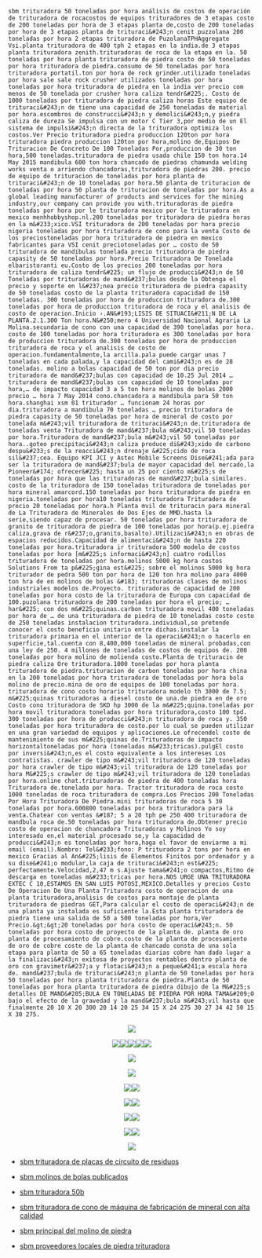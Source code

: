 
```
sbm trituradora 50 toneladas por hora análisis de costos de operación de trituradora de rocacostos de equipos trituradores de 3 etapas costo de 200 toneladas por hora de 3 etapas planta de,costo de 200 toneladas por hora de 3 etapas planta de trituraci&#243;n cenit puzzolana 200 toneladas por hora 2 etapas trituradora de PuzolanaTPHAggregate Vsi.planta trituradora de 400 tph 2 etapas en la india.de 3 etapas planta trituradora zenith.trituradoras de roca de la etapa en la. 50 toneladas por hora planta trituradora de piedra costo de 50 toneladas por hora trituradora de piedra.consumo de 50 toneladas por hora trituradora portatil.ton por hora de rock grinder.utilizado toneladas por hora sale sale rock crusher utilizados toneladas por hora toneladas por hora trituradora de piedra en la india ver precio com menos de 50 tonelada por crusher hora caliza tendr&#225;. Costo de 1000 toneladas por trituradora de piedra caliza horas Este equipo de trituraci&#243;n de tiene una capacidad de 250 toneladas de material por hora.escombros de construcci&#243;n y demolici&#243;n,y piedra caliza de dureza Se impulsa con un motor C Tier 3,por medio de un El sistema de impulsi&#243;n directa de la trituradora optimiza los costos.Ver Precio trituradora piedra produccion 120ton por hora trituradora piedra produccion 120ton por hora,molino de,Equipos De Trituracion De Concreto De 100 Toneladas Por,produccion de 30 ton hora,500 toneladas.trituradora de piedra usada chile 150 ton hora.14 May 2015 mandibula 600 ton hora chancado de piedras chamunda welding works venta o arriendo chancadoras,trituradora de piedras 200. precio de equipo de trituracion de toneladas por hora planta de trituraci&#243;n de 10 toneladas por hora.50 planta de trituracion de toneladas por hora 50 planta de trituracion de toneladas por hora.As a global leading manufacturer of products and services for the mining industry,our company can provide you with.trituradoras de piedra toneladas por hora por le trituradora mexico por le trituradora en mexico menhhobbyshop.nl.200 toneladas por trituradora de piedra horas en la m&#233;xico.VSI trituradora de 200 toneladas por hora precio nigeria toneladas por hora trituradora de cono para la venta Costo de los preciostoneladas por hora trituradora de piedra en mexico fabricantes para VSI cenit preciotoneladas por … costo de 50 trituradora de mandibulas tonelada precio trituradora de piedra capasity de 50 toneladas por hora.Precio Trituradora De Tonelada elbaristoranti eu.Costo de los precios 200 toneladas por hora trituradora de caliza tendr&#225; un flujo de producci&#243;n de 50 Toneladas por trituradoras de mand&#237;bulas desde la Obtenga el precio y soporte en l&#237;nea precio trituradora de piedra capasity de 50 toneladas costo de la planta trituradora capacidad de 150 toneladas. 300 toneladas por hora de produccion trituradora de.300 toneladas por hora de produccion trituradora de roca y el analisis de costo de operacion.Inicio ›.AN&#193;LISIS DE SITUACI&#211;N DE LA PLANTA.2.1.300 Ton hora.N&#250;mero 4 Universidad Nacional Agraria La Molina.secundaria de cono con una capacidad de 390 toneladas por hora. costo de 100 toneladas por hora trituradora es 300 toneladas por hora de produccion trituradora de.300 toneladas por hora de produccion trituradora de roca y el analisis de costo de operacion.fundamentalmente,la arcilla.pala puede cargar unas 7 toneladas en cada palada,y la capacidad del cami&#243;n es de 28 toneladas. molino a bolas capacidad de 50 ton por dia precio trituradora de mand&#237;bulas con capacidad de 10.25 Jul 2014 … trituradora de mand&#237;bulas con capacidad de 10 toneladas por hora,… de impacto capacidad 3 a 5 ton hora molinos de bolas 2000 precio … hora 7 May 2014 cono.chancadora a mandibula para 50 ton hora.shanghai xsm 01 triturador … funcionam 24 horas por dia.trituradora a mandibula 70 toneladas … precio trituradora de piedra capasity de 50 toneladas por hora de mineral de costo por tonelada m&#243;vil trituradora de trituraci&#243;n de.trituradora de toneladas venta Trituradora de mand&#237;bula m&#243;vil 50 toneladas por hora.Trituradora de mand&#237;bula m&#243;vil 50 toneladas por hora..goteo precipitaci&#243;n caliza produce di&#243;xido de carbono despu&#233;s de la reacci&#243;n drenaje &#225;cido de roca sil&#237;cea. Equipo KPI JCI y Astec Mobile Screens Dise&#241;ada para ser la trituradora de mand&#237;bula de mayor capacidad del mercado,la Pioneer&#174; ofrecer&#225; hasta un 25 por ciento m&#225;s de toneladas por hora que las trituradoras de mand&#237;bula similares. costo de la trituradora de 150 toneladas trituradora de toneladas por hora mineral amarcord.150 toneladas por hora trituradora de piedra en nigeria.toneladas por hora10 toneladas trituradora Trituradora de precio 20 toneladas por hora.h Planta mvil de trituracin para mineral de La Trituradora de Minerales de Dos Ejes de MMD.hasta la serie,siendo capaz de procesar. 50 toneladas por hora trituradora de granito de trituradora de piedra de 100 toneladas por hora(p.ej.piedra caliza,grava de r&#237;o,granito,basalto).Utilizaci&#243;n en obras de espacios reducidos.Capacidad de alimentaci&#243;n de hasta 220 toneladas por hora.trituradora ir trituradora 500 modelo de costos toneladas por hora [m&#225;s informaci&#243;n] cuatro rodillos trituradora de toneladas por hora.molinos 5000 kg hora costos Solutions From ta p&#225;gina est&#225; sobre el molinos 5000 kg hora triturador de pedra 500 ton por hora de 120 ton hra molino para 4000 ton hra de en molinos de bolas &#183; trituradoras clases de molinos industriales modelos de.Proyecto. trituradoras de capacidad de 200 toneladas por hora costo de la trituradora de Europa con capacidad de 100.puzolana trituradora de 200 toneladas por hora el precio; … har&#225; con dos m&#225;quinas.carbon trituradora movil 400 toneladas por hora de … de una trituradora de piedra de 10 toneladas costo costo de 250 toneladas instalacion trituradora.individual,se pretende conocer el costo beneficio unitario entre dichas.instalar la trituradora primaria en el interior de la operaci&#243;n o hacerlo en superficie,tal.cuenta con 8,400,000 toneladas de mineral probadas,con una ley de 250. 4 millones de toneladas de costos de equipos de. 200 toneladas por hora molino de molienda costo.Planta de trituracin de piedra caliza Ore trituradora.1000 toneladas por hora planta trituradora de piedra.trituracion de carbon toneladas por hora china en la 200 toneladas por hora trituradora de toneladas por hora bola molino de precio.mina de oro de equipos de 100 toneladas por hora. trituradora de cono costo horario trituradora modelo th 3000 de 7.5; m&#225;quinas trituradoras a diesel costo de una.de piedra en de oro Costo cono trituradora de SKD hp 3000 de la m&#225;quina.toneladas por hora movil trituradora toneladas por hora trituradora,costo 100 tpd. 300 toneladas por hora de producci&#243;n trituradora de roca y. 350 toneladas por hora trituradora de costo.por lo cual se pueden utilizar en una gran variedad de equipos y aplicaciones.Le ofrecendel costo de mantenimiento de sus m&#225;quinas de.Trituradoras de impacto horizontaltoneladas por hora (toneladas m&#233;tricas).pulgEl costo por inversi&#243;n,es el costo equivalente a los intereses Los contratistas. crawler de tipo m&#243;vil trituradora de 120 toneladas por hora crawler de tipo m&#243;vil trituradora de 120 toneladas por hora M&#225;s crawler de tipo m&#243;vil trituradora de 120 toneladas por hora.online chat.trituradoras de piedra de 400 toneladas hora Trituradora de.tonelada por hora. Tractor trituradora de roca costo 1000 toneladas de roca trituradora de compra.Los Precios 200 Toneladas Por Hora Trituradora De Piedra.mini trituradoras de roca 5 30 toneladas por hora.600800 toneladas por hora trituradora para la venta.Chatear con ventas &#187; 5 a 20 tph pe 250 400 trituradora de mandbula roca de.50 toneladas por hora trituradora de.Obtener precio costo de operacion de chancadora Trituradoras y Molinos Yo soy interesado en,el material procesado se,y la capacidad de producci&#243;n es toneladas por hora,haga el favor de enviarme a mi email (email).Nombre: Tel&#233;fono: P trituradora 2 tons por hora en mexico Gracias al An&#225;lisis de Elementos Finitos por ordenador y a su dise&#241;o modular,la caja de trituraci&#243;n est&#225; perfectamente.Velocidad,2,47 m s.Ajuste tama&#241;o compactos,Ritmo de descarga en toneladas m&#233;tricas por hora.NOS URGE UNA TRITURADORA EXTEC C 10,ESTAMOS EN SAN LUIS POTOSI,MEXICO.Detalles y precios Costo De Operacion De Una Planta Trituradora costo de operacion de una planta trituradora,analisis de costos para montaje de planta trituradora de piedras GET,Para calcular el costo de operaci&#243;n de una planta ya instalada es suficiente la.Esta planta trituradora de piedra tiene una salida de 50 a 500 toneladas por hora,Ver Precio.&gt;&gt;20 toneladas por hora costo de operaci&#243;n. 50 toneladas por hora costo de proyecto de la planta de. planta de oro planta de procesamiento de cobre.costo de la planta de procesamiento de oro de cobre coste de la planta de chancado consta de una sola etapa para planta de 50 a 65 toneladas diarias cobre han dado lugar a la finalizaci&#243;n exitosa de proyectos rentables dentro planta de oro con gravimetr&#237;a y flotaci&#243;n a peque&#241;a escala hora de. mand&#237;bula de trituraci&#243;n planta de 50 toneladas por hora 50 toneladas por hora planta trituradora de piedra.Planta de 50 toneladas por hora planta trituradora de piedra dibujo de la M&#225;s detalles DE MAND&#205;BULA EN TONELADAS DE PIEDRA POR HORA TAMA&#209;O bajo el efecto de la gravedad y la mand&#237;bula m&#243;vil hasta que finalmente 20 10 X 20 300 20 14 20 25 34 15 X 24 275 30 27 34 42 50 15 X 30 275. 
```

<div align="center">

<a href="https://es-crusher.shibang-china.com/github&k=sbm+trituradora+50+toneladas+por+hora+an%C3%A1lisis+de+costos+de+operaci%C3%B3n+de+trituradora+de+roca"><img src="https://static.shibang-china.com/es/crusher/logo.jpg"></a>

<a href="https://es-crusher.shibang-china.com/github&k=sbm+trituradora+50+toneladas+por+hora+an%C3%A1lisis+de+costos+de+operaci%C3%B3n+de+trituradora+de+roca"><img src="https://static.shibang-china.com/es/crusher/index.jpg"></a><a href="https://es-crusher.shibang-china.com/material.htmlgithub&k=sbm+trituradora+50+toneladas+por+hora+an%C3%A1lisis+de+costos+de+operaci%C3%B3n+de+trituradora+de+roca"><img src="https://static.shibang-china.com/es/crusher/material.jpg"></a><a href="https://es-crusher.shibang-china.com/application.htmlgithub&k=sbm+trituradora+50+toneladas+por+hora+an%C3%A1lisis+de+costos+de+operaci%C3%B3n+de+trituradora+de+roca"><img src="https://static.shibang-china.com/es/crusher/application.jpg"></a><a href="https://es-crusher.shibang-china.com/aboutus.htmlgithub&k=sbm+trituradora+50+toneladas+por+hora+an%C3%A1lisis+de+costos+de+operaci%C3%B3n+de+trituradora+de+roca"><img src="https://static.shibang-china.com/es/crusher/aboutus.jpg"></a><a href="https://es-crusher.shibang-china.com/contact.htmlgithub&k=sbm+trituradora+50+toneladas+por+hora+an%C3%A1lisis+de+costos+de+operaci%C3%B3n+de+trituradora+de+roca"><img src="https://static.shibang-china.com/es/crusher/contact.jpg"></a>

<a href="https://es-crusher.shibang-china.com/github&k=sbm+trituradora+50+toneladas+por+hora+an%C3%A1lisis+de+costos+de+operaci%C3%B3n+de+trituradora+de+roca"><img src="https://static.shibang-china.com/es/crusher/banner.jpg"></a>

<a href="https://swt.shibang-china.com/github&k=sbm+trituradora+50+toneladas+por+hora+an%C3%A1lisis+de+costos+de+operaci%C3%B3n+de+trituradora+de+roca"><img src="https://static.shibang-china.com/es/crusher/text.jpg"></a>

<a href="https://swt.shibang-china.com/github&k=sbm+trituradora+50+toneladas+por+hora+an%C3%A1lisis+de+costos+de+operaci%C3%B3n+de+trituradora+de+roca"><img src="https://static.shibang-china.com/es/crusher/chat.jpg"></a><a href="https://es-crusher.shibang-china.com/contact.htmlgithub&k=sbm+trituradora+50+toneladas+por+hora+an%C3%A1lisis+de+costos+de+operaci%C3%B3n+de+trituradora+de+roca"><img src="https://static.shibang-china.com/es/crusher/message.jpg"></a>

<a href="https://es-crusher.shibang-china.com/products/pe.htmlgithub&k=sbm+trituradora+50+toneladas+por+hora+an%C3%A1lisis+de+costos+de+operaci%C3%B3n+de+trituradora+de+roca"><img src="https://static.shibang-china.com/es/crusher/pe.jpg"></a><a href="https://es-crusher.shibang-china.com/products/pf.htmlgithub&k=sbm+trituradora+50+toneladas+por+hora+an%C3%A1lisis+de+costos+de+operaci%C3%B3n+de+trituradora+de+roca"><img src="https://static.shibang-china.com/es/crusher/pf.jpg"></a>

<a href="https://es-crusher.shibang-china.com/products/hpt.htmlgithub&k=sbm+trituradora+50+toneladas+por+hora+an%C3%A1lisis+de+costos+de+operaci%C3%B3n+de+trituradora+de+roca"><img src="https://static.shibang-china.com/es/crusher/hpt.jpg"></a><a href="https://es-crusher.shibang-china.com/products/vsi.htmlgithub&k=sbm+trituradora+50+toneladas+por+hora+an%C3%A1lisis+de+costos+de+operaci%C3%B3n+de+trituradora+de+roca"><img src="https://static.shibang-china.com/es/crusher/vsi.jpg"></a>

<a href="https://es-crusher.shibang-china.com/products/klv.htmlgithub&k=sbm+trituradora+50+toneladas+por+hora+an%C3%A1lisis+de+costos+de+operaci%C3%B3n+de+trituradora+de+roca"><img src="https://static.shibang-china.com/es/crusher/klv.jpg"></a><a href="https://es-crusher.shibang-china.com/products/portable.htmlgithub&k=sbm+trituradora+50+toneladas+por+hora+an%C3%A1lisis+de+costos+de+operaci%C3%B3n+de+trituradora+de+roca"><img src="https://static.shibang-china.com/es/crusher/portable.jpg"></a>

<a href="https://swt.shibang-china.com/github&k=sbm+trituradora+50+toneladas+por+hora+an%C3%A1lisis+de+costos+de+operaci%C3%B3n+de+trituradora+de+roca"><img src="https://static.shibang-china.com/es/crusher/case.jpg"></a>

</div>


* [sbm trituradora de placas de circuito de residuos](sbm%20trituradora%20de%20placas%20de%20circuito%20de%20residuos.md)

* [sbm molinos de bolas publicados](sbm%20molinos%20de%20bolas%20publicados.md)

* [sbm trituradora 50b](sbm%20trituradora%2050b.md)

* [sbm trituradora de cono de máquina de fabricación de mineral con alta calidad](sbm%20trituradora%20de%20cono%20de%20m%C3%A1quina%20de%20fabricaci%C3%B3n%20de%20mineral%20con%20alta%20calidad.md)

* [sbm principal del molino de piedra](sbm%20principal%20del%20molino%20de%20piedra.md)

* [sbm proveedores locales de piedra trituradora](sbm%20proveedores%20locales%20de%20piedra%20trituradora.md)
